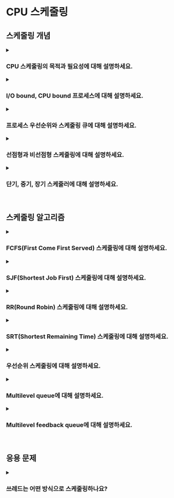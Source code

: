 # CPU 스케줄링

## 스케줄링 개념

<details>  
<summary><h3>CPU 스케줄링의 목적과 필요성에 대해 설명하세요.</h3></summary>

#### 목적
- 공정성: 모든 프로세스가 CPU를 공정하게 사용할 수 있도록 보장하기 위함
- CPU 이용률 극대화: CPU가 쉬지 않고 사용되도록 하여 자원 낭비를 방지하기 위함 

#### 필요성
- 멀티태스킹: 동시에 여러 프로세스를 실행하기 위함
- 우선순위 관리: 높은 우선순위를 가진 프로세스가 먼저 실행될 수 있도록하기 위함 

</details>

<details>  
<summary><h3>I/O bound, CPU bound 프로세스에 대해 설명하세요.</h3></summary>

#### 버스트(Burst)
- CPU 버스트: 프로세스가 CPU를 연속적으로 실행하는 시간
- I/O 버스트: 프로세스가 I/O 작업을 요청하고 기다리는 시간

#### I/O bound 프로세스
- I/O 버스트가 많은 프로세스(e.g. 일반적인 백엔드 API 서버)

#### CPU bound 프로세스
- CPU 버스트가 많은 프로세스(e.g. 동영상 편집 프로그램 등)

<details>  
<summary><h4>듀얼 코어 CPU에서 동작할 CPU bound 프로그램은 몇 개의 쓰레드를 사용하는게 좋을까요?</h4></summary>

코어 개수와 비슷한 개수의 쓰레드를 사용하는 것이 좋음, 즉 2개 ~ 3개의 쓰레드를 사용하는 것이 적절함
</details>

<details>  
<summary><h4>듀얼 코어 CPU에서 동작할 I/O bound 프로그램은 몇 개의 쓰레드를 사용하는게 좋을까요?</h4></summary>

정해진 바는 없으며 상황에 맞게 적절한 개수의 쓰레드를 사용해야함
</details>

</details>

<details>  
<summary><h3>프로세스 우선순위와 스케줄링 큐에 대해 설명하세요.</h3></summary>

</details>

<details>  
<summary><h3>선점형과 비선점형 스케줄링에 대해 설명하세요.</h3></summary>

</details>

<details>  
<summary><h3>단기, 중기, 장기 스케줄러에 대해 설명하세요.</h3></summary>

</details>

<br>

## 스케줄링 알고리즘

<details>  
<summary><h3>FCFS(First Come First Served) 스케줄링에 대해 설명하세요.</h3></summary>

<details>  
<summary><h4>Convoy effect에 대해 설명하세요.</h3></summary>

</details>
</details>

<details>  
<summary><h3>SJF(Shortest Job First) 스케줄링에 대해 설명하세요.</h3></summary>

</details>

<details>  
<summary><h3>RR(Round Robin) 스케줄링에 대해 설명하세요.</h3></summary>

<details>  
<summary><h4>Time slice에 따른 trade-off를 설명하세요.</h3></summary>

</details>
</details>

<details>  
<summary><h3>SRT(Shortest Remaining Time) 스케줄링에 대해 설명하세요.</h3></summary>

</details>

<details>  
<summary><h3>우선순위 스케줄링에 대해 설명하세요.</h3></summary>

<details>  
<summary><h4>Starvation 문제와 그 해결법에 대해 설명하세요.</h4></summary>

</details>
</details>

<details>  
<summary><h3>Multilevel queue에 대해 설명하세요.</h3></summary>

</details>

<details>  
<summary><h3>Multilevel feedback queue에 대해 설명하세요.</h3></summary>

</details>

<br>

## 응용 문제

<details>  
<summary><h3>쓰레드는 어떤 방식으로 스케줄링하나요?</h3></summary>

</details>
